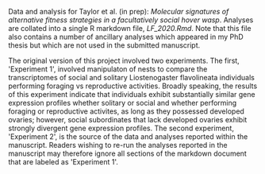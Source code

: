 Data and analysis for Taylor et al. (in prep): *Molecular signatures of alternative fitness strategies in a facultatively social hover wasp*. Analyses are collated into a single R markdown file, *LF_2020.Rmd*. Note that this file also contains a number of ancillary analyses which appeared in my PhD thesis but which are not used in the submitted manuscript. 

The original version of this project involved two experiments. The first, 'Experiment 1', involved manipulaton of nests to compare the transcriptomes of social and solitary Liostenogaster flavolineata individuals performing foraging vs reproductive activities. Broadly speaking, the results of this experiment indicate that individuals exhibit substantially similar gene expression profiles whether solitary or social and whether performing foraging or reproductive activites, as long as they possessed developed ovaries; however, social subordinates that lack developed ovaries exhibit strongly divergent gene expression profiles. The second experiment, 'Experiment 2', is the source of the data and analyses reported within the manuscript. Readers wishing to re-run the analyses reported in the manuscript may therefore ignore all sections of the markdown document that are labeled as 'Experiment 1'. 
